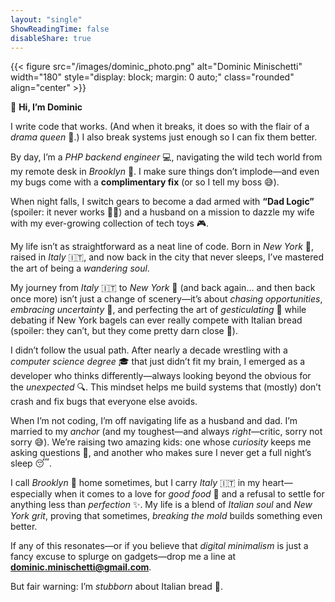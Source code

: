```yaml
---
layout: "single"
ShowReadingTime: false
disableShare: true
---
```

{{< figure src="/images/dominic_photo.png" alt="Dominic Minischetti" width="180" style="display: block; margin: 0 auto;" class="rounded" align="center" >}}

👋 **Hi, I’m Dominic**

I write code that works. (And when it breaks, it does so with the flair of a *drama queen* 👑.) I also break systems just enough so I can fix them better.

By day, I’m a *PHP backend engineer* 💻, navigating the wild tech world from my remote desk in *Brooklyn* 🗽. I make sure things don’t implode—and even my bugs come with a **complimentary fix** (or so I tell my boss 😅).

When night falls, I switch gears to become a dad armed with **“Dad Logic”** (spoiler: it never works 🤷‍♂️) and a husband on a mission to dazzle my wife with my ever-growing collection of tech toys 🎮.

My life isn’t as straightforward as a neat line of code. Born in *New York* 🗽, raised in *Italy* 🇮🇹, and now back in the city that never sleeps, I’ve mastered the art of being a *wandering soul*.

My journey from *Italy* 🇮🇹 to *New York* 🗽 (and back again… and then back once more) isn’t just a change of scenery—it’s about *chasing opportunities*, *embracing uncertainty* 🤞, and perfecting the art of *gesticulating* 🤌 while debating if New York bagels can ever really compete with Italian bread (spoiler: they can’t, but they come pretty darn close 🍞).

I didn’t follow the usual path. After nearly a decade wrestling with a *computer science degree* 🎓 that just didn’t fit my brain, I emerged as a developer who thinks differently—always looking beyond the obvious for the *unexpected* 🔍. This mindset helps me build systems that (mostly) don’t crash and fix bugs that everyone else avoids.

When I’m not coding, I’m off navigating life as a husband and dad. I’m married to my *anchor* (and my toughest—and always *right*—critic, sorry not sorry 😅). We’re raising two amazing kids: one whose *curiosity* keeps me asking questions 🤔, and another who makes sure I never get a full night’s sleep 😴.

I call *Brooklyn* 🗽 home sometimes, but I carry *Italy* 🇮🇹 in my heart—especially when it comes to a love for *good food* 🍝 and a refusal to settle for anything less than *perfection* ✨. My life is a blend of *Italian soul* and *New York grit*, proving that sometimes, *breaking the mold* builds something even better.

If any of this resonates—or if you believe that *digital minimalism* is just a fancy excuse to splurge on gadgets—drop me a line at **dominic.minischetti@gmail.com**.

But fair warning: I’m *stubborn* about Italian bread 🍞.